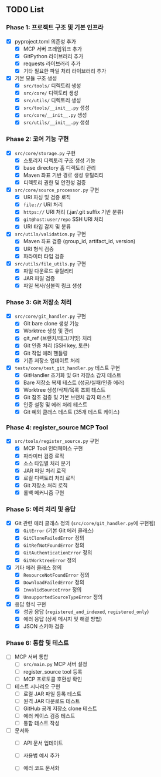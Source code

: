 ## TODO List

### Phase 1: 프로젝트 구조 및 기본 인프라
- [x] pyproject.toml 의존성 추가
  - [x] MCP 서버 프레임워크 추가
  - [x] GitPython 라이브러리 추가
  - [x] requests 라이브러리 추가
  - [x] 기타 필요한 파일 처리 라이브러리 추가
- [x] 기본 모듈 구조 생성
  - [x] `src/tools/` 디렉토리 생성
  - [x] `src/core/` 디렉토리 생성
  - [x] `src/utils/` 디렉토리 생성
  - [x] `src/tools/__init__.py` 생성
  - [x] `src/core/__init__.py` 생성
  - [x] `src/utils/__init__.py` 생성

### Phase 2: 코어 기능 구현
- [x] `src/core/storage.py` 구현
  - [x] 스토리지 디렉토리 구조 생성 기능
  - [x] base directory 홈 디렉토리 관리
  - [x] Maven 좌표 기반 경로 생성 유틸리티
  - [x] 디렉토리 권한 및 안전성 검증
- [x] `src/core/source_processor.py` 구현
  - [x] URI 파싱 및 검증 로직
  - [x] `file://` URI 처리
  - [x] `https://` URI 처리 (.jar/.git suffix 기반 분류)
  - [x] `git@host:user/repo` SSH URI 처리
  - [x] URI 타입 감지 및 분류
- [x] `src/utils/validation.py` 구현
  - [x] Maven 좌표 검증 (group_id, artifact_id, version)
  - [x] URI 형식 검증
  - [x] 파라미터 타입 검증
- [x] `src/utils/file_utils.py` 구현
  - [x] 파일 다운로드 유틸리티
  - [x] JAR 파일 검증
  - [x] 파일 복사/심볼릭 링크 생성

### Phase 3: Git 저장소 처리
- [x] `src/core/git_handler.py` 구현
  - [x] Git bare clone 생성 기능
  - [x] Worktree 생성 및 관리
  - [x] git_ref (브랜치/태그/커밋) 처리
  - [x] Git 인증 처리 (SSH key, 토큰)
  - [x] Git 작업 에러 핸들링
  - [x] 기존 저장소 업데이트 처리
- [x] `tests/core/test_git_handler.py` 테스트 구현
  - [x] GitHandler 초기화 및 Git 저장소 감지 테스트
  - [x] Bare 저장소 복제 테스트 (성공/실패/인증 에러)
  - [x] Worktree 생성/삭제/목록 조회 테스트
  - [x] Git 참조 검증 및 기본 브랜치 감지 테스트
  - [x] 인증 설정 및 에러 처리 테스트
  - [x] Git 예외 클래스 테스트 (35개 테스트 케이스)

### Phase 4: register_source MCP Tool
- [x] `src/tools/register_source.py` 구현
  - [x] MCP Tool 인터페이스 구현
  - [x] 파라미터 검증 로직
  - [x] 소스 타입별 처리 분기
  - [x] JAR 파일 처리 로직
  - [x] 로컬 디렉토리 처리 로직
  - [x] Git 저장소 처리 로직
  - [x] 롤백 메커니즘 구현

### Phase 5: 에러 처리 및 응답
- [x] Git 관련 에러 클래스 정의 (`src/core/git_handler.py`에 구현됨)
  - [x] `GitError` (기본 Git 에러 클래스)
  - [x] `GitCloneFailedError` 정의
  - [x] `GitRefNotFoundError` 정의
  - [x] `GitAuthenticationError` 정의
  - [x] `GitWorktreeError` 정의
- [x] 기타 에러 클래스 정의
  - [x] `ResourceNotFoundError` 정의
  - [x] `DownloadFailedError` 정의
  - [x] `InvalidSourceError` 정의
  - [x] `UnsupportedSourceTypeError` 정의
- [x] 응답 형식 구현
  - [x] 성공 응답 (`registered_and_indexed`, `registered_only`)
  - [x] 에러 응답 (상세 메시지 및 해결 방법)
  - [x] JSON 스키마 검증

### Phase 6: 통합 및 테스트
- [ ] MCP 서버 통합
  - [ ] `src/main.py` MCP 서버 설정
  - [ ] register_source tool 등록
  - [ ] MCP 프로토콜 호환성 확인
- [ ] 테스트 시나리오 구현
  - [ ] 로컬 JAR 파일 등록 테스트
  - [ ] 원격 JAR 다운로드 테스트
  - [ ] GitHub 공개 저장소 clone 테스트
  - [ ] 에러 케이스 검증 테스트
  - [ ] 통합 테스트 작성
- [ ] 문서화
  - [ ] API 문서 업데이트
  - [ ] 사용법 예시 추가
  - [ ] 에러 코드 문서화

